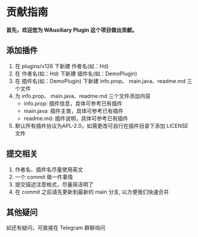 # 贡献指南

**首先，欢迎您为 WAuxiliary Plugin 这个项目做出贡献。**

## 添加插件

1. 在 plugins/v126 下新建 作者名(如：Hd)
2. 在 作者名(如：Hd) 下新建 插件名(如：DemoPlugin)
3. 在 插件名(如：DemoPlugin) 下新建 info.prop、 main.java、readme.md 三个文件
4. 为 info.prop、 main.java、readme.md 三个文件添加内容
    - info.prop: 插件信息，具体可参考已有插件
    - main.java: 插件主类，具体可参考已有插件
    - readme.md: 插件说明，具体可参考已有插件
5. 默认所有插件协议为APL-2.0，如需更改可自行在插件目录下添加 LICENSE 文件

## 提交相关

1. 作者名、插件名尽量使用英文
2. 一个 commit 做一件事情
3. 提交描述注意格式，尽量简洁明了
4. 在 commit 之前请先更新到最新的 main 分支, 以方便我们快速合并

## 其他疑问

如还有疑问，可直接在 Telegram 群聊询问